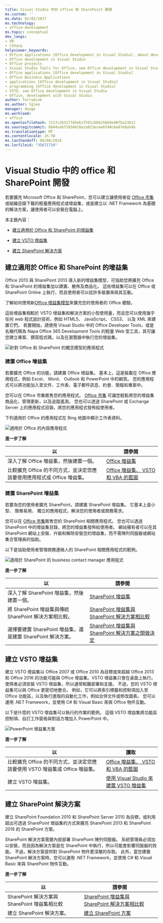 ```yaml
---
title: Visual Studio 中的 office 和 SharePoint 開發
ms.custom: ''
ms.date: 02/02/2017
ms.technology:
- office-development
ms.topic: conceptual
dev_langs:
- VB
- CSharp
helpviewer_keywords:
- Office applications [Office development in Visual Studio], about developing applications
- Office development in Visual Studio
- Office projects
- Visual Studio Tools for Office, see Office development in Visual Studio
- Office applications [Office development in Visual Studio]
- Office Business Applications
- applications [Office development in Visual Studio]
- programming [Office development in Visual Studio]
- VSTO, see Office development in Visual Studio
- Office, development with Visual Studio
author: TerryGLee
ms.author: tglee
manager: douge
ms.workload:
- office
ms.openlocfilehash: 7217c2b3177d3eb1f591cbb6256b9e40fba23b12
ms.sourcegitcommit: 6944ceb7193d410a2a913ecee6f40c6e87e8a54b
ms.translationtype: MT
ms.contentlocale: zh-TW
ms.lasthandoff: 09/06/2018
ms.locfileid: "35671710"
---
```

# <a name="office-and-sharepoint-development-in-visual-studio"></a>Visual Studio 中的 office 和 SharePoint 開發
  若要擴充 Microsoft Office 和 SharePoint，您可以建立讓使用者從 [Office 市集](https://store.office.com/) 或組織目錄下載的輕量應用程式或增益集，或是建立以 .NET Framework 為基礎的解決方案，讓使用者可以安裝在電腦上。  
  
 本主題內容：  
  
-   [建立適用於 Office 和 SharePoint 的增益集](#Apps)  
  
-   [建立 VSTO 增益集](#Add-ins)  
  
-   [建立 SharePoint 解決方案](#Solutions)  
  
##  <a name="Apps"></a> 建立適用於 Office 和 SharePoint 的增益集  
 Office 2013 與 SharePoint 2013 導入新的增益集模型，可協助您將擴充 Office 和 SharePoint 的增益集加以建置、散佈及商品化。  這些增益集可以在 Office 或 SharePoint Online 上執行，而且使用者可以從許多裝置來與其互動。  
  
 了解如何使用新[Office 增益集模型](https://msdn.microsoft.com/library/office/jj220082.aspx)來擴充您的使用者的 Office 體驗。  
  
 這些增益集相較於 VSTO 增益集和解決方案的小型使用量，而且您可以使用幾乎任何 web 程式設計技術，例如 HTML5、 JavaScript、 CSS3、 以及 XML 來建置它們。  若要開始，請使用 Visual Studio 中的 Office Developer Tools，或是名稱代碼為 Napa Office 365 Development Tools 的輕量 Web 型工具，其可讓您建立專案、撰寫程式碼，以及在瀏覽器中執行您的增益集。  
  
 ![針對 Office 和 SharePoint 的概念模型的應用程式](../vsto/media/officeandsharepointapps2015.png "Office 和 SharePoint 的概念模型的應用程式")  
  
### <a name="build-an-office-add-in"></a>建置 Office 增益集  
 若要擴充 Office 的功能，請建置 Office 增益集。 基本上，這是裝載在 Office 應用程式，例如 Excel、 Word、 Outlook 和 PowerPoint 中的網頁。 您的應用程式可以將功能加入至文件、工作表、電子郵件訊息、約會、簡報和專案中。  
  
 您可以在 Office 市集販售您的應用程式。  [Office 市集](https://store.office.com/) 可讓您輕鬆將您的增益集商品化、管理更新，以及追蹤遙測。 您也可以透過 SharePoint 或 Exchange Server 上的應用程式目錄，將您的應用程式發佈給使用者。  
  
 下列適用於 Office 的應用程式在 Bing 地圖中顯示工作表資料。  
  
 ![適用於 Office 的內容應用程式](../vsto/media/appforoffice.png "內容適用於 Office 的應用程式")  
  
 **進一步了解**  
  
|以|請參閱|  
|--------|---------|  
|深入了解 Office 增益集，然後建置一個。|[Office 增益集](http://msdn.microsoft.com/office/dn448457)|  
|比較擴充 Office 的不同方式，並決定您應該要使用應用程式或 Office 增益集。|[Office 增益集、 VSTO 和 VBA 的藍圖](http://blogs.msdn.com/b/officeapps/archive/2013/06/18/roadmap-for-apps-for-office-vsto-and-vba.aspx)|  
  
### <a name="build-a-sharepoint-add-in"></a>建置 SharePoint 增益集  
 若要為您的使用者擴充 SharePoint，請建置 SharePoint 增益集。 它基本上是小型、 簡單易用、 獨立的應用程式，解決您的使用者或商務需求。  
  
 您可以在 [Office 市集](https://store.office.com/)販售您的 SharePoint 相關應用程式。 您也可以透過 SharePoint 中的增益集目錄，將您的增益集發佈給使用者。  網站擁有者可以在其 SharePoint 網站上安裝、升級和解除安裝您的增益集，而不需陣列伺服器或網站集合管理員的協助。  
  
 以下是協助使用者管理商務連絡人的 SharePoint 相關應用程式的範例。  
  
 ![適用於 SharePoint 的 business contact manager 應用程式](../vsto/media/appforsharepoint.png "適用於 SharePoint 的 Business contact manager 應用程式")  
  
 **進一步了解**  
  
|以|請參閱|  
|--------|---------|  
|深入了解 SharePoint 增益集，然後建置一個。|[SharePoint 增益集](https://msdn.microsoft.com/library/office/fp179930.aspx)|  
|將 SharePoint 增益集與傳統 SharePoint 解決方案相比較。|[SharePoint 增益集與 SharePoint 解決方案相比較](http://msdn.microsoft.com/library/office/jj163114.aspx)|  
|選擇要建置 SharePoint 增益集，還是建置 SharePoint 解決方案。|[SharePoint 增益集與 SharePoint 解決方案之間做決定](https://msdn.microsoft.com/library/office/jj163114.aspx)|
  
##  <a name="Add-ins"></a> 建立 VSTO 增益集  
 建立 VSTO 增益集以 Office 2007 或 Office 2010 為目標或來超越 Office 2013 和 Office 2016 的功能可能與 Office 增益集。VSTO 增益集只會在桌面上執行。 使用者必須安裝 VSTO 增益集，所以通常較難部署和支援。  不過，您的 VSTO 增益集可以與 Office 更密切地整合。 例如，它可以將索引標籤和控制項加入至 Office 功能區，以及執行進階的自動化工作，例如合併文件或修改圖表。 您可以運用 .NET Framework，並使用 C# 和 Visual Basic 來與 Office 物件互動。  
  
 以下是什麼的 VSTO 增益集可以執行的作業的範例。 這個 VSTO 增益集將功能區控制項、自訂工作窗格與對話方塊加入 PowerPoint 中。  
  
 ![PowerPoint 增益集方案](../vsto/media/powerpointaddin.png "PowerPoint 增益集方案")  
  
 **進一步了解**  
  
|以|讀取|  
|--------|----------|  
|比較擴充 Office 的不同方式，並決定您應該要使用 VSTO 增益集或 Office 增益集。|[Office 增益集、 VSTO 和 VBA 的藍圖](http://blogs.msdn.com/b/officeapps/archive/2013/06/18/roadmap-for-apps-for-office-vsto-and-vba.aspx)|  
|建立 VSTO 增益集。|[使用 Visual Studio 來建置 VSTO 增益集](https://msdn.microsoft.com/library/jj620922.aspx)|  
  
##  <a name="Solutions"></a> 建立 SharePoint 解決方案  
 建立 SharePoint Foundation 2010 和 SharePoint Server 2010 為目標，或利用超出可透過 SharePoint 增益集的方式來擴充 SharePoint 2013 和 SharePoint 2016 的 SharePoint 方案。  
  
 SharePoint 解決方案需要內部部署 SharePoint 陣列伺服器。 系統管理員必須加以安裝，而且因為解決方案是在 SharePoint 中執行，所以可能會影響伺服器的效能。 不過，解決方案提供對 SharePoint 物件更深層的存取。 此外，當您建置 SharePoint 解決方案時，您可以運用 .NET Framework，並使用 C# 和 Visual Basic 來與 SharePoint 物件互動。  
  
 **進一步了解**  
  
|以|請參閱|  
|--------|---------|  
|SharePoint 解決方案與 SharePoint 增益集相比較|[SharePoint 增益集與 SharePoint 解決方案相比較](http://msdn.microsoft.com/library/office/jj163114.aspx)|  
|建立 SharePoint 解決方案。|[建立 SharePoint 方案](../sharepoint/create-sharepoint-solutions.md)|  
  
  
